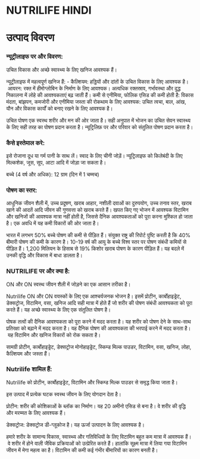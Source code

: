 # NUTRILIFE HINDI

# उत्पाद विवरण

### न्यूट्रीलाइफ पर और विवरण:

उचित विकास और अच्छे स्वास्थ्य के लिए खनिज आवश्यक हैं।

न्यूट्रीलाइफ में महत्वपूर्ण खनिज हैं: - कैल्शियम: हड्डियों और दांतों के उचित विकास के लिए आवश्यक है। आयरन: रक्त में हीमोग्लोबिन के निर्माण के लिए आवश्यक। अत्यधिक रक्तस्राव, गर्भावस्था और दुद्ध निकालना में लोहे की आवश्यकताएं बढ़ जाती हैं। कमी से एनीमिया, फोलिक एसिड की कमी होती है: विकास मंदता, बांझपन, कमजोरी और एनीमिया जस्ता की रोकथाम के लिए आवश्यक: उचित त्वचा, बाल, आंख, यौन और विकास कार्यों को बनाए रखने के लिए आवश्यक है।

उचित पोषण एक स्वस्थ शरीर और मन की ओर जाता है। सही अनुपात में भोजन का उचित सेवन स्वास्थ्य के लिए सही तरह का पोषण प्रदान करता है। न्यूट्रिलिफ़ पर और परिवार को संतुलित पोषण प्रदान करता है।

### कैसे इस्तेमाल करे:

इसे रोजाना दूध या गर्म पानी के साथ लें। स्वाद के लिए चीनी जोड़ें। न्यूट्रिलाइफ को किलेबंदी के लिए मिल्कशेक, जूस, सूप, आटा आदि में जोड़ा जा सकता है।

बच्चे (4 वर्ष और अधिक): 12 ग्राम (दिन में 1 चम्मच)

### पोषण का स्तर:

आधुनिक जीवन शैली में, उच्च प्रदूषण, खराब आहार, नशीली दवाओं का दुरुपयोग, उच्च तनाव स्तर, खराब खाने की आदतें आदि जीवन की गुणवत्ता को खराब करते हैं। खपत किए गए भोजन में आवश्यक विटामिन और खनिजों की आवश्यक मात्रा नहीं होती है, जिससे दैनिक आवश्यकताओं को पूरा करना मुश्किल हो जाता है। एक अवधि में यह कमी विकारों की ओर जाता है।

भारत में लगभग 50% बच्चे पोषण की कमी से पीड़ित हैं। संयुक्त राष्ट्र की रिपोर्ट पुष्टि करती है कि 40% बीमारी पोषण की कमी के कारण है। 10-19 वर्ष की आयु के बच्चे विश्व स्तर पर पोषण संबंधी कमियों से पीड़ित हैं। 1,200 मिलियन के हिसाब से 19% किशोर खराब पोषण के कारण पीड़ित हैं। यह बदले में उनकी वृद्धि और विकास में बाधा डालता है।

### NUTRILIFE पर और क्या है:

ON और ON स्वस्थ जीवन शैली में जोड़ने का एक आसान तरीका है।

Nutrilife ON और ON वयस्कों के लिए एक आश्चर्यजनक भोजन है। इसमें प्रोटीन, कार्बोहाइड्रेट, डेक्सट्रोज, विटामिन, वसा, खनिज आदि सही मात्रा में होते हैं जो शरीर की पोषण संबंधी आवश्यकता को पूरा करते हैं। यह अच्छे स्वास्थ्य के लिए एक संतुलित पोषण है।

पोषक तत्वों की दैनिक आवश्यकता को पूरा करने में मदद करता है। यह शरीर को पोषण देने के साथ-साथ प्रतिरक्षा को बढ़ाने में मदद करता है। यह दैनिक पोषण की आवश्यकता की भरपाई करने में मदद करता है। यह विटामिन और खनिज विकारों को रोक सकता है।

सामग्री प्रोटीन, कार्बोहाइड्रेट, डेक्सट्रोज मोनोहाइड्रेट, स्किम्ड मिल्क पाउडर, विटामिन, वसा, खनिज, लोहा, कैल्शियम और जस्ता हैं।

### Nutrilife शामिल हैं:

Nutrilife को प्रोटीन, कार्बोहाइड्रेट, विटामिन और स्किम्ड मिल्क पाउडर से समृद्ध किया जाता है।

इस उत्पाद में प्रत्येक घटक स्वस्थ जीवन के लिए योगदान देता है।

प्रोटीन: शरीर की कोशिकाओं के ब्लॉक का निर्माण। यह 20 अमीनो एसिड से बना है। वे शरीर की वृद्धि और मरम्मत के लिए आवश्यक हैं।

डेक्सट्रोज: डेक्सट्रोज डी-ग्लूकोज है। यह ऊर्जा उत्पादन के लिए आवश्यक है।

हमारे शरीर के सामान्य विकास, स्वास्थ्य और गतिविधियों के लिए विटामिन बहुत कम मात्रा में आवश्यक हैं। वे शरीर में होने वाली जैविक प्रक्रियाओं को उत्प्रेरित करते हैं। हालांकि सूक्ष्म मात्रा में लिया गया विटामिन जीवन में मेगा महत्व का है। विटामिन की कमी कई गंभीर बीमारियों का कारण बनती है।
